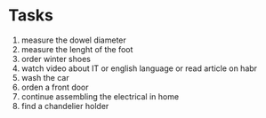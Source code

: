 #      Tasks

1. measure the dowel diameter
2. measure the lenght of the foot
3. order winter shoes
4. watch video about IT or english language or read article on habr
5. wash the car
6. orden a front door
7. continue assembling the electrical in home
8. find a chandelier holder
